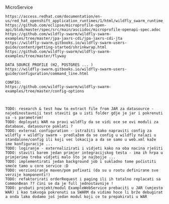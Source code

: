 MicroService

    https://access.redhat.com/documentation/en-us/red_hat_openshift_application_runtimes/1/html/wildfly_swarm_runtime_guide/wildfly_swarm_fractions_reference
    https://github.com/eclipse/microprofile-open-api/blob/master/spec/src/main/asciidoc/microprofile-openapi-spec.adoc
    https://github.com/wildfly-swarm/wildfly-swarm-examples/tree/master/jpa-jaxrs-cdi/jpa-jaxrs-cdi-jta
    https://wildfly-swarm.gitbooks.io/wildfly-swarm-users-guide/content/getting-started/shrinkwrap.html
    https://github.com/wildfly-swarm/wildfly-swarm-examples/tree/master/flyway

    DATA SOURCE PROFILE (H2, POSTGRES ... )
    https://wildfly-swarm.gitbooks.io/wildfly-swarm-users-guide/configuration/command_line.html

    CONFIG:
    https://github.com/wildfly-swarm/wildfly-swarm-examples/tree/master/config-options



    TODO: research & test how to extract file from JAR za datasource - najedinostavniji test staviti ga u isti folder gdje je jar i pokrenuti sa -s parametrom!
    TODO: deployati WAR na pravi wildfly da se vidi oce se ovi moduli za database, datasource poklati ?
    TODO: external configuration - istražiti kako napraviti config za wildfly + wildfly swarm - predlažem da se config u wildfly nalazi u standalone/config ili koji vec lokacija a da se samo u web.xml kaže ime konfiguracije ...
    TODO: logiranje - externalizirati i vidjeti kako na oba nacina rješiti
    TODO: staviti barem jedan primjer integracijskog testa - ima ih hrpa u primjerima treba vidjeti malo što je najbojje ...
    TODO: implementirati jedan background job i sukladno tome počistiti smeče tamo u core service :D
    TODO: verzioniranje maven/pom pofixati (da su u rootu definirane sve verzije komponenti!)
    TODO: refaktorirati orderRequest i paging ili ih totalno replacati sa CommonBean ?? čini se da je full jednostavnije !
    TODO: probati projekt/modul ExampleWebService prebaciti u JAR (umjesto WAR) i kao takvoga pokrenuti sa SWARM da vidimo hoce li brže debugirat a onda lako dodamo još jedan modul koji ce to prepakirati u WAR

